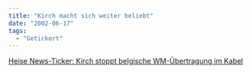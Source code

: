 ```yaml
---
title: "Kirch macht sich weiter beliebt"
date: "2002-06-17"
tags:
  - "Getickert"
---
```


[Heise News-Ticker: Kirch stoppt belgische WM-Übertragung im Kabel](http://www.heise.de/newsticker/data/em-16.06.02-002/)
